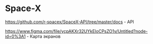 # Space-X 


https://github.com/r-spacex/SpaceX-API/tree/master/docs - API

https://www.figma.com/file/ycpAKXr32UYkEloCPsZO1v/Untitled?node-id=0%3A1 - Карта экранов

